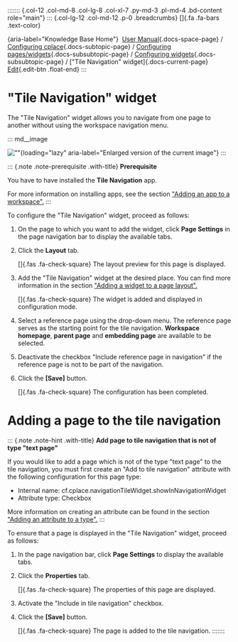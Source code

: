 ::::::: {.col-12 .col-md-8 .col-lg-8 .col-xl-7 .py-md-3 .pl-md-4 .bd-content role="main"}
::: {.col-lg-12 .col-md-12 .p-0 .breadcrumbs}
[]{.fa .fa-bars .text-color}

[](https://docs.cplace.io/){aria-label="Knowledge Base Home"}  [User
Manual](/user-manual-en/){.docs-space-page} / [Configuring
cplace](/user-manual-en/cplace-konfigurieren/){.docs-subtopic-page} /
[Configuring
pages/widgets](/user-manual-en/cplace-konfigurieren/seiten-widgets-konfiguriere/){.docs-subsubtopic-page}
/ [Configuring
widgets](/user-manual-en/cplace-konfigurieren/seiten-widgets-konfiguriere/widgets-konfigurieren/){.docs-subsubtopic-page}
/ [\"Tile Navigation\" widget]{.docs-current-page} [
Edit](https://github.com/collaborationfactory/cplace-doc-user-enu/blob/release/25.2/cplace-konfigurieren/seiten-widgets-konfiguriere/widgets-konfigurieren/kachelnavigation-widget.md){.edit-btn
.float-end}
:::

# "Tile Navigation" widget

The "Tile Navigation" widget allows you to navigate from one page to
another without using the workspace navigation menu.

::: md__image
[](../../../../graphics/kapitel-unabhaengig/Kachel-Navigation.png)

![\"\"](../../../../graphics/kapitel-unabhaengig/Kachel-Navigation.png){loading="lazy"
aria-label="Enlarged version of the current image"}
:::

::: {.note .note-prerequisite .with-title}
**Prerequisite**

You have to have installed the **Tile Navigation** app.

For more information on installing apps, see the section ["Adding an app
to a
workspace".](/user-manual-en/cplace-konfigurieren/apps/app-zu-arbeitsbereich-hinzufuegen/)
:::

To configure the "Tile Navigation" widget, proceed as follows:

1.  On the page to which you want to add the widget, click **Page
    Settings** in the page navigation bar to display the available tabs.

2.  Click the **Layout** tab.

    []{.fas .fa-check-square} The layout preview for this page is
    displayed.

3.  Add the "Tile Navigation" widget at the desired place. You can find
    more information in the section ["Adding a widget to a page
    layout".](/user-manual-en/cplace-konfigurieren/seiten-widgets-konfiguriere/widget-zu-seitenlayout-hinzufuegen/)

    []{.fas .fa-check-square} The widget is added and displayed in
    configuration mode.

4.  Select a reference page using the drop-down menu. The reference page
    serves as the starting point for the tile navigation. **Workspace
    homepage**, **parent page** and **embedding page** are available to
    be selected.

5.  Deactivate the checkbox "Include reference page in navigation" if
    the reference page is not to be part of the navigation.

6.  Click the **\[Save\]** button.

    []{.fas .fa-check-square} The configuration has been completed.

# Adding a page to the tile navigation

::: {.note .note-hint .with-title}
**Add page to tile navigation that is not of type "text page"**

If you would like to add a page which is not of the type "text page" to
the tile navigation, you must first create an "Add to tile navigation"
attribute with the following configuration for this page type:

- Internal name: cf.cplace.navigationTileWidget.showInNavigationWidget
- Attribute type: Checkbox

More information on creating an attribute can be found in the section
["Adding an attribute to a
type".](/user-manual-en/cplace-konfigurieren/attribute/attribut-zu-einem-typ-hinzufuegen/)
:::

To ensure that a page is displayed in the "Tile Navigation" widget,
proceed as follows:

1.  In the page navigation bar, click **Page Settings** to display the
    available tabs.

2.  Click the **Properties** tab.

    []{.fas .fa-check-square} The properties of this page are displayed.

3.  Activate the "Include in tile navigation" checkbox.

4.  Click the **\[Save\]** button.

    []{.fas .fa-check-square} The page is added to the tile navigation.
:::::::
